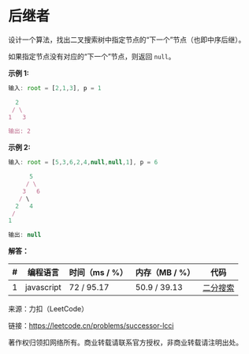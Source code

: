 # 后继者

设计一个算法，找出二叉搜索树中指定节点的“下一个”节点（也即中序后继）。

如果指定节点没有对应的“下一个”节点，则返回 `null`。

**示例 1:**

``` javascript
输入: root = [2,1,3], p = 1

  2
 / \
1   3

输出: 2
```

**示例 2:**

``` javascript
输入: root = [5,3,6,2,4,null,null,1], p = 6

      5
     / \
    3   6
   / \
  2   4
 /
1

输出: null
```

**解答：**

**#**|**编程语言**|**时间（ms / %）**|**内存（MB / %）**|**代码**
--|--|--|--|--
1|javascript|72 / 95.17|50.9 / 39.13|[二分搜索](./javascript/ac_v1.js)

来源：力扣（LeetCode）

链接：https://leetcode.cn/problems/successor-lcci

著作权归领扣网络所有。商业转载请联系官方授权，非商业转载请注明出处。
